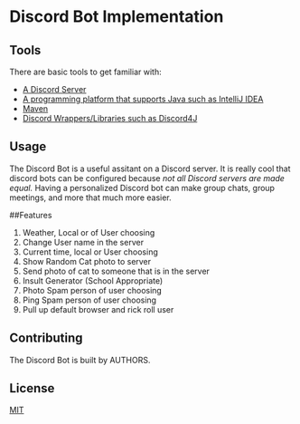 # Discord Bot Implementation

## Tools
There are basic tools to get familiar with: 
* [A Discord Server](https://support.discord.com/hc/en-us/articles/204849977-How-do-I-create-a-server-)
* [A programming platform that supports Java such as IntelliJ IDEA](https://www.jetbrains.com/idea/download/#section=windows)
* [Maven](https://www.jetbrains.com/help/idea/maven-support.html)
* [Discord Wrappers/Libraries such as Discord4J](https://github.com/DV8FromTheWorld/JDA)
## Usage
The Discord Bot is a useful assitant on a Discord server. It is really cool that discord bots can be configured because *not all Discord servers are made equal.* Having a personalized Discord bot can make group chats, group meetings, and more that much more easier. 

##Features
1. Weather, Local or of User choosing
2. Change User name in the server 
3. Current time, local or User choosing
4. Show Random Cat photo to server
5. Send photo of cat to someone that is in the server
6. Insult Generator (School Appropriate)
7. Photo Spam person of user choosing 
8. Ping Spam person of user choosing
9. Pull up default browser and rick roll user

## Contributing
The Discord Bot is built by AUTHORS. 
## License
[MIT](https://choosealicense.com/licenses/mit/)
